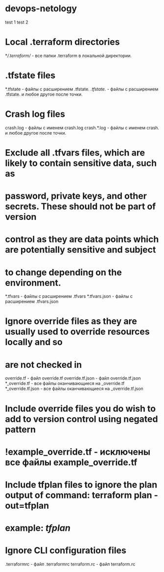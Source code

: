 # devops-netology
test 1
test 2
# Local .terraform directories
**/.terraform/* - все папки .terraform в локальной директории.

# .tfstate files
*.tfstate - файлы с расширением .tfstate.
*.tfstate.* - файлы с расширением .tfstate. и любое другое после точки.

# Crash log files
crash.log - файлы с именем crash.log
crash.*.log - файлы с именем crash. и любое другое после точки.

# Exclude all .tfvars files, which are likely to contain sensitive data, such as
# password, private keys, and other secrets. These should not be part of version 
# control as they are data points which are potentially sensitive and subject 
# to change depending on the environment.
*.tfvars - файлы с расширением .tfvars
*.tfvars.json - файлы с расширением .tfvars.json

# Ignore override files as they are usually used to override resources locally and so
# are not checked in
override.tf - файл override.tf
override.tf.json - файл override.tf.json
*_override.tf - все файлы оканчивающиеся на _override.tf
*_override.tf.json - все файлы оканчивающиеся на _override.tf.json

# Include override files you do wish to add to version control using negated pattern
# !example_override.tf - исключены все файлы example_override.tf

# Include tfplan files to ignore the plan output of command: terraform plan -out=tfplan
# example: *tfplan*

# Ignore CLI configuration files
.terraformrc - файл .terraformrc
terraform.rc - файл terraform.rc